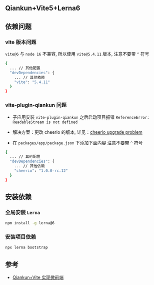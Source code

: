 ## Qiankun+Vite5+Lerna6

## 依赖问题

### vite 版本问题

`vite@6` 与 `node 16` 不兼容, 所以使用 `vite@5.4.11` 版本, 注意不要带 `^` 符号

```bash
{
  ... // 其他配置
  "devDependencies": {
    ... // 其他依赖
    "vite": "5.4.11"
  }
}
```

### vite-plugin-qiankun 问题

- 子应用安装 `vite-plugin-qiankun` 之后启动项目报错 `ReferenceError: ReadableStream is not defined`

- 解决方案：更改 cheerio 的版本, 详见：[cheerio upgrade problem](https://github.com/cheeriojs/cheerio/issues/3993#issuecomment-2283505868)

- 在 `packages/app/package.json` 下添加下面内容 注意不要带 `^` 符号

```bash
{
  ... // 其他配置
  "devDependencies": {
    ... // 其他依赖
    "cheerio": "1.0.0-rc.12"
  }
}
```

## 安装依赖

### 全局安装 `Lerna`

```bash
npm install -g lerna@6
```

### 安装项目依赖

```bash
npx lerna bootstrap
```

## 参考

- [Qiankun+Vite 实现微前端](https://zxiaosi.com/archives/e1569209.html)
